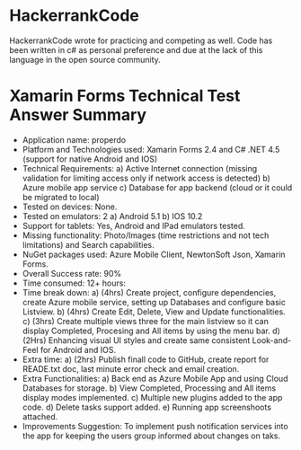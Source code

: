 # HackerrankCode

HackerrankCode wrote for practicing and competing as well.
Code has been written in c# as personal preference and due at the lack of this language in the open source community.

# Xamarin Forms Technical Test Answer Summary

+ Application name: properdo
+ Platform and Technologies used: Xamarin Forms 2.4 and C# .NET 4.5 (support for native Android and IOS)
+ Technical Requirements:
  a) Active Internet connection (missing validation for limiting access only if network access is detected)
  b) Azure mobile app service
  c) Database for app backend (cloud or it could be migrated to local)
+ Tested on devices: None.
+ Tested on emulators: 2
  a) Android 5.1
  b) IOS 10.2
+ Support for tablets: Yes, Android and IPad emulators tested.
+ Missing functionality: Photo/Images (time restrictions and not tech limitations) and Search capabilities.
+ NuGet packages used: Azure Mobile Client, NewtonSoft Json, Xamarin Forms.
+ Overall Success rate: 90%
+ Time consumed: 12+ hours:
+ Time break down: 
  a) (4hrs) Create project, configure dependencies, create Azure mobile service, setting up Databases and configure basic Listview.
  b) (4hrs) Create Edit, Delete, View and Update functionalities.
  c) (3hrs) Create multiple views three for the main listview so it can display Completed, Procesing and All items by using the menu bar.
  d) (2Hrs) Enhancing visual UI styles and create same consistent  Look-and-Feel for Android and IOS.
 + Extra time:
  a) (2hrs) Publish finall code to GitHub, create report for READE.txt doc, last minute error check and email creation.
  + Extra Functionalities:
  a) Back end as Azure Mobile App and using Cloud Databases for storage.
  b) View Completed, Processing and All items display modes implemented.
  c) Multiple new plugins added to the app code.
  d) Delete tasks support added.
  e) Running app screenshoots attached.
 + Improvements Suggestion: To implement push notification services into the app for keeping the users group informed about changes on taks.
  
